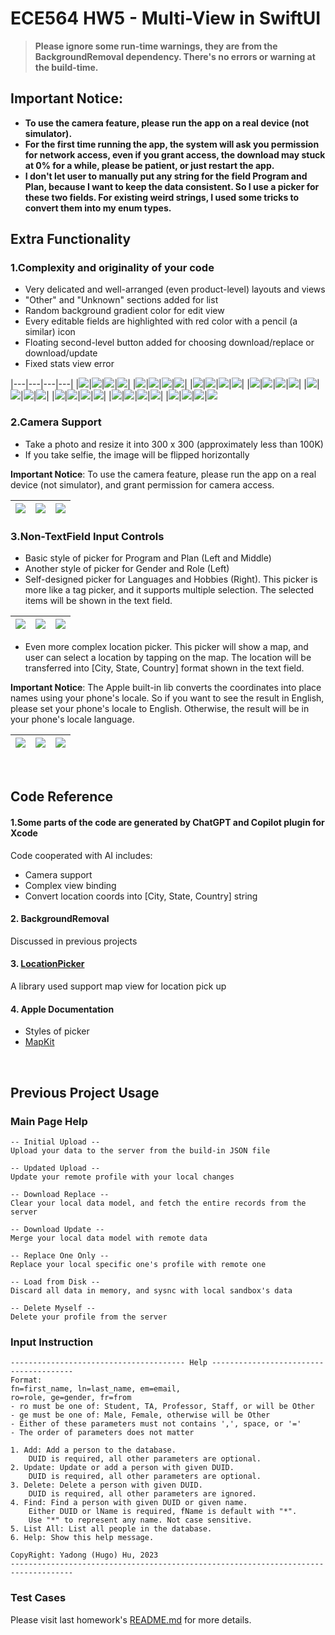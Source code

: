 #  ECE564 HW5 - Multi-View in SwiftUI

> **Please ignore some run-time warnings, they are from the BackgroundRemoval dependency. There's no errors or warning at the build-time.**

## Important Notice: 

- **To use the camera feature, please run the app on a real device (not simulator).**
- **For the first time running the app, the system will ask you permission for network access, even if you grant access, the download may stuck at 0% for a while, please be patient, or just restart the app.**
- **I don't let user to manually put any string for the field Program and Plan, because I want to keep the data consistent. So I use a picker for these two fields. For existing weird strings, I used some tricks to convert them into my enum types.**

## Extra Functionality

### 1.Complexity and originality of your code
- Very delicated and well-arranged (even product-level) layouts and views
- "Other" and "Unknown" sections added for list
- Random background gradient color for edit view
- Every editable fields are highlighted with red color with a pencil (a similar) icon
- Floating second-level button added for choosing download/replace or download/update
- Fixed stats view error

|---|---|---|---|
|![](Assets/hw5n-30.PNG)|![](Assets/hw5n-1.PNG)|![](Assets/hw5-29.PNG)|![](Assets/hw5-28.PNG)|
|![](Assets/hw5n-27.PNG)|![](Assets/hw5n-26.PNG)|![](Assets/hw5-16.PNG)|![](Assets/hw5-14.PNG)|
|![](Assets/hw5n-8.PNG)|![](Assets/hw5n-5.PNG)|![](Assets/hw5-6.PNG)|![](Assets/hw5-4.PNG)|
|![](Assets/hw5n-3.PNG)|![](Assets/hw5n-2.PNG)|![](Assets/hw5-17.PNG)|![](Assets/hw5-15.PNG)|
|![](Assets/hw5n-9.PNG)|![](Assets/hw5n-7.PNG)|![](Assets/hw5-10.PNG)|![](Assets/hw5-11.PNG)|
|![](Assets/hw5n-12.PNG)|![](Assets/hw5n-13.PNG)|![](Assets/hw5-18.PNG)|![](Assets/hw5-19.PNG)|
|![](Assets/hw5n-24.PNG)|![](Assets/hw5n-20.PNG)|![](Assets/hw5-21.PNG)|![](Assets/hw5-22.PNG)|
|![](Assets/hw5n-31.PNG)|![](Assets/hw5n-32.PNG)|![](Assets/hw5-23.PNG)|![](Assets/hw5-25.PNG)


### 2.Camera Support
- Take a photo and resize it into 300 x 300 (approximately less than 100K)
- If you take selfie, the image will be flipped horizontally

**Important Notice**: To use the camera feature, please run the app on a real device (not simulator), and grant permission for camera access.

 
|![](Assets/hw5n-13.PNG)|![](Assets/hw5n-18.PNG)|![](Assets/hw5n-19.PNG)|
|---|---|---| 

### 3.Non-TextField Input Controls
- Basic style of picker for Program and Plan (Left and Middle)
- Another style of picker for Gender and Role (Left)
- Self-designed picker for Languages and Hobbies (Right). This picker is more like a tag picker, and it supports multiple selection. The selected items will be shown in the text field.

|![](Assets/hw5n-2.PNG)|![](Assets/hw5n-6.PNG)|![](Assets/hw5n-3.PNG)|
|---|---|---| 

- Even more complex location picker. This picker will show a map, and user can select a location by tapping on the map. The location will be transferred into [City, State, Country] format shown in the text field.

**Important Notice**: The Apple built-in lib converts the coordinates into place names using your phone's locale. So if you want to see the result in English, please set your phone's locale to English. Otherwise, the result will be in your phone's locale language.


|![](Assets/hw5n-16.PNG)|![](Assets/hw5n-8.PNG)|![](Assets/hw5n-5.PNG)|
|---|---|---| 

<br />

## Code Reference

#### 1.Some parts of the code are generated by ChatGPT and Copilot plugin for Xcode

Code cooperated with AI includes:
- Camera support
- Complex view binding
- Convert location coords into [City, State, Country] string


#### 2. BackgroundRemoval

Discussed in previous projects

#### 3. [LocationPicker](https://github.com/alessiorubicini/LocationPickerForSwiftUI)

A library used support map view for location pick up


#### 4. Apple Documentation

- Styles of picker
- [MapKit](https://developer.apple.com/documentation/corelocation/clgeocoder/2890753-geocodeaddressstring)

<br />

## Previous Project Usage

### Main Page Help

```text
-- Initial Upload --
Upload your data to the server from the build-in JSON file

-- Updated Upload --
Update your remote profile with your local changes

-- Download Replace --
Clear your local data model, and fetch the entire records from the server

-- Download Update --
Merge your local data model with remote data

-- Replace One Only --
Replace your local specific one's profile with remote one

-- Load from Disk --
Discard all data in memory, and sysnc with local sandbox's data

-- Delete Myself --
Delete your profile from the server
```

### Input Instruction

```text
--------------------------------------- Help ---------------------------------------
Format:
fn=first_name, ln=last_name, em=email,
ro=role, ge=gender, fr=from
- ro must be one of: Student, TA, Professor, Staff, or will be Other
- ge must be one of: Male, Female, otherwise will be Other
- Either of these parameters must not contains ',', space, or '='
- The order of parameters does not matter

1. Add: Add a person to the database.
    DUID is required, all other parameters are optional.
2. Update: Update or add a person with given DUID.
    DUID is required, all other parameters are optional.
3. Delete: Delete a person with given DUID.
    DUID is required, all other parameters are ignored.
4. Find: Find a person with given DUID or given name.
    Either DUID or lName is required, fName is default with "*".
    Use "*" to represent any name. Not case sensitive.
5. List All: List all people in the database.
6. Help: Show this help message.

CopyRight: Yadong (Hugo) Hu, 2023
------------------------------------------------------------------------------------
```

### Test Cases

Please visit last homework's [README.md](https://gitlab.oit.duke.edu/yh342/ece564hw1/-/blob/main/README.md) for more details.


